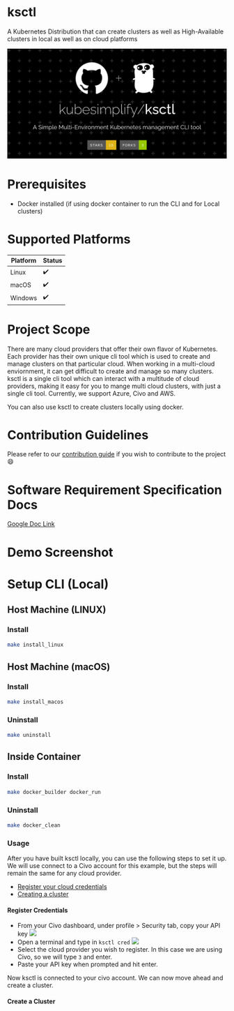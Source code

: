 # ksctl

A Kubernetes Distribution that can create clusters as well as High-Available clusters in local as well as on cloud platforms

<img src="/img/ksctl-dark.png" style="height: auto!important;width: 600px !important;"/>

# Prerequisites

- Docker installed (if using docker container to run the CLI and for Local clusters)

# Supported Platforms

Platform | Status
--|--
Linux | :heavy_check_mark:
macOS | :heavy_check_mark:
Windows | :heavy_check_mark:

# Project Scope

There are many cloud providers that offer their own flavor of Kubernetes. Each provider has their own unique cli tool which is used to create and manage clusters on that particular cloud. When working in a multi-cloud enviornment, it can get difficult to create and manage so many clusters. ksctl is a single cli tool which can interact with a multitude of cloud providers, making it easy for you to mange multi cloud clusters, with just a single cli tool. Currently, we support Azure, Civo and AWS.

You can also use ksctl to create clusters locally using docker.

# Contribution Guidelines
Please refer to our [contribution guide](CONTRIBUTING.md) if you wish to contribute to the project :smile:

# Software Requirement Specification Docs

[Google Doc Link](https://docs.google.com/document/d/1qLGcJly0qWK0dnno6tKXUsm3dd_BpyKl7oi7PLqi6J0/edit?usp=sharing)

# Demo Screenshot
<!-- Add the demo screenshots-->

# Setup CLI (Local)
## Host Machine (LINUX)
### Install
```zsh
make install_linux
```
## Host Machine (macOS)
### Install
```zsh
make install_macos
```

### Uninstall
```zsh
make uninstall
```

## Inside Container

### Install

```zsh
make docker_builder docker_run
```
### Uninstall

```zsh
make docker_clean
```

### Usage

After you have built ksctl locally, you can use the following steps to set it up. We will use connect to a Civo account for this example, but the steps will remain the same for any cloud provider.

- [Register your cloud credentials](#register-credentials)
- [Creating a cluster](#create-a-cluster)

#### Register Credentials

- From your Civo dashboard, under profile > Security tab, copy your API key
![](https://i.imgur.com/jexwOeu.png)
- Open a terminal and type in `ksctl cred`
 ![](https://i.imgur.com/fIWyqlH.png)
 - Select the cloud provider you wish to register. In this case we are using Civo, so we will type `3` and enter.
 - Paste your API key when prompted and hit enter.


Now ksctl is connected to your civo account. We can now move ahead and create a cluster.

#### Create a Cluster
